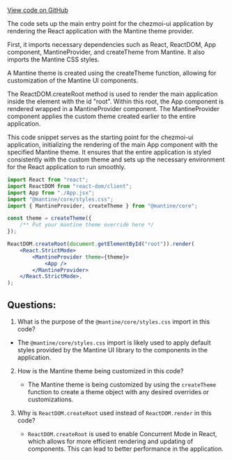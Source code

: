[View code on GitHub](https://github.com/johan-weitner/chezmoi-ui.git/client/src/main.jsx)

The code sets up the main entry point for the chezmoi-ui application by rendering the React application with the Mantine theme provider. 

First, it imports necessary dependencies such as React, ReactDOM, App component, MantineProvider, and createTheme from Mantine. It also imports the Mantine CSS styles.

A Mantine theme is created using the createTheme function, allowing for customization of the Mantine UI components.

The ReactDOM.createRoot method is used to render the main application inside the element with the id "root". Within this root, the App component is rendered wrapped in a MantineProvider component. The MantineProvider component applies the custom theme created earlier to the entire application.

This code snippet serves as the starting point for the chezmoi-ui application, initializing the rendering of the main App component with the specified Mantine theme. It ensures that the entire application is styled consistently with the custom theme and sets up the necessary environment for the React application to run smoothly.

```jsx
import React from "react";
import ReactDOM from "react-dom/client";
import App from "./App.jsx";
import "@mantine/core/styles.css";
import { MantineProvider, createTheme } from "@mantine/core";

const theme = createTheme({
	/** Put your mantine theme override here */
});

ReactDOM.createRoot(document.getElementById("root")).render(
	<React.StrictMode>
		<MantineProvider theme={theme}>
			<App />
		</MantineProvider>
	</React.StrictMode>,
);
```
## Questions: 
 1. What is the purpose of the `@mantine/core/styles.css` import in this code?
   
   - The `@mantine/core/styles.css` import is likely used to apply default styles provided by the Mantine UI library to the components in the application.

2. How is the Mantine theme being customized in this code?
   
   - The Mantine theme is being customized by using the `createTheme` function to create a theme object with any desired overrides or customizations.

3. Why is `ReactDOM.createRoot` used instead of `ReactDOM.render` in this code?
   
   - `ReactDOM.createRoot` is used to enable Concurrent Mode in React, which allows for more efficient rendering and updating of components. This can lead to better performance in the application.